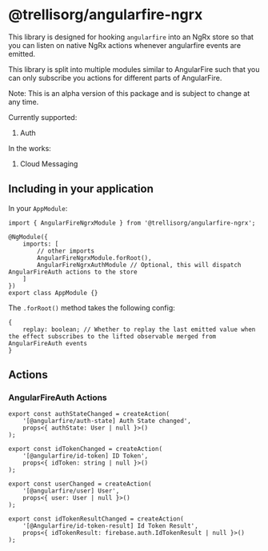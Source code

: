 # @trellisorg/angularfire-ngrx

This library is designed for hooking `angularfire` into an NgRx store so that you can listen on native NgRx actions whenever
angularfire events are emitted.

This library is split into multiple modules similar to AngularFire such that you can only subscribe you actions for different
parts of AngularFire.

Note: This is an alpha version of this package and is subject to change at any time.

Currently supported:
1. Auth

In the works:
1. Cloud Messaging

## Including in your application

In your `AppModule`:

```
import { AngularFireNgrxModule } from '@trellisorg/angularfire-ngrx';

@NgModule({
    imports: [
        // other imports
        AngularFireNgrxModule.forRoot(),
        AngularFireNgrxAuthModule // Optional, this will dispatch AngularFireAuth actions to the store
    ]
})
export class AppModule {}
```

The `.forRoot()` method takes the following config:

```
{
    replay: boolean; // Whether to replay the last emitted value when the effect subscribes to the lifted observable merged from AngularFireAuth events
}
```

## Actions

### AngularFireAuth Actions
```
export const authStateChanged = createAction(
    '[@angularfire/auth-state] Auth State changed',
    props<{ authState: User | null }>()
);

export const idTokenChanged = createAction(
    '[@angularfire/id-token] ID Token',
    props<{ idToken: string | null }>()
);

export const userChanged = createAction(
    '[@angularfire/user] User',
    props<{ user: User | null }>()
);

export const idTokenResultChanged = createAction(
    '[@Angularfire/id-token-result] Id Token Result',
    props<{ idTokenResult: firebase.auth.IdTokenResult | null }>()
);
```
